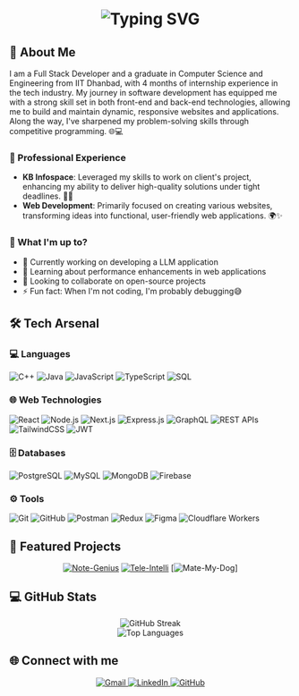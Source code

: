 <h1 align="center">
  <div align="center">
    <img src="https://readme-typing-svg.herokuapp.com?font=Fira+Code&weight=600&size=28&duration=4000&pause=1000&color=6A5ACD&center=true&vCenter=true&repeat=true&width=435&lines=Hi+👋+I'm+Neelansh;Full+Stack+Developer" alt="Typing SVG" />
  </div>
</h1>

## 💫 About Me

I am a Full Stack Developer and a graduate in Computer Science and Engineering from IIT Dhanbad, with 4 months of internship experience in the tech industry. My journey in software development has equipped me with a strong skill set in both front-end and back-end technologies, allowing me to build and maintain dynamic, responsive websites and applications. Along the way, I've sharpened my problem-solving skills through competitive programming. 🌐💻

### 💼 Professional Experience
- **KB Infospace**: Leveraged my skills to work on client's project, enhancing my ability to deliver high-quality solutions under tight deadlines. 🏢🚀
- **Web Development**: Primarily focused on creating various websites, transforming ideas into functional, user-friendly web applications. 🌍✨

### 🌟 What I'm up to?
- 🔭 Currently working on developing a LLM application
- 🌱 Learning about performance enhancements in web applications
- 👯 Looking to collaborate on open-source projects
- ⚡ Fun fact: When I'm not coding, I'm probably debugging😅

## 🛠️ Tech Arsenal

### 💻 Languages
<div align="left">
  <img src="https://img.shields.io/badge/c%2B%2B-%2300599C.svg?style=for-the-badge&logo=c%2B%2B&logoColor=white" alt="C++" />
  <img src="https://img.shields.io/badge/java-%23F7DF1E.svg?style=for-the-badge&logo=java&logoColor=white" alt="Java" />
  <img src="https://img.shields.io/badge/javascript-%23323330.svg?style=for-the-badge&logo=javascript&logoColor=%23F7DF1E" alt="JavaScript" />
  <img src="https://img.shields.io/badge/typescript-%23007ACC.svg?style=for-the-badge&logo=typescript&logoColor=white" alt="TypeScript" />
  <img src="https://img.shields.io/badge/sql-%2300A2A1.svg?style=for-the-badge&logo=mysql&logoColor=white" alt="SQL" />
</div>

### 🌐 Web Technologies
<div align="left">
  <img src="https://img.shields.io/badge/react-%2320232a.svg?style=for-the-badge&logo=react&logoColor=%2361DAFB" alt="React" />
  <img src="https://img.shields.io/badge/node.js-6DA55F?style=for-the-badge&logo=node.js&logoColor=white" alt="Node.js" />
  <img src="https://img.shields.io/badge/next-black?style=for-the-badge&logo=next.js&logoColor=white" alt="Next.js" />
  <img src="https://img.shields.io/badge/express.js-%23404d59.svg?style=for-the-badge&logo=express&logoColor=white" alt="Express.js" />
  <img src="https://img.shields.io/badge/graphql-E10098?style=for-the-badge&logo=graphql&logoColor=white" alt="GraphQL" />
  <img src="https://img.shields.io/badge/rest%20apis-%23F7DF1E.svg?style=for-the-badge&logo=swagger&logoColor=white" alt="REST APIs" />
  <img src="https://img.shields.io/badge/tailwindcss-%2338B2AC.svg?style=for-the-badge&logo=tailwind-css&logoColor=white" alt="TailwindCSS" />
  <img src="https://img.shields.io/badge/jwt-%23000000.svg?style=for-the-badge&logo=jwt&logoColor=white" alt="JWT" />
</div>

### 🗄️ Databases
<div align="left">
  <img src="https://img.shields.io/badge/postgresql-%23316192.svg?style=for-the-badge&logo=postgresql&logoColor=white" alt="PostgreSQL" />
  <img src="https://img.shields.io/badge/mysql-%234ea94b.svg?style=for-the-badge&logo=mysql&logoColor=white" alt="MySQL" />
  <img src="https://img.shields.io/badge/mongodb-%234ea94b.svg?style=for-the-badge&logo=mongodb&logoColor=white" alt="MongoDB" />
  <img src="https://img.shields.io/badge/firebase-%23039BE5.svg?style=for-the-badge&logo=firebase" alt="Firebase" />
</div>

### ⚙️ Tools
<div align="left">
  <img src="https://img.shields.io/badge/git-%23F05032.svg?style=for-the-badge&logo=git&logoColor=white" alt="Git" />
  <img src="https://img.shields.io/badge/github-%23121011.svg?style=for-the-badge&logo=github&logoColor=white" alt="GitHub" />
  <img src="https://img.shields.io/badge/postman-%23FF6C37.svg?style=for-the-badge&logo=postman&logoColor=white" alt="Postman" />
  <img src="https://img.shields.io/badge/redux-%2343B02A.svg?style=for-the-badge&logo=redux&logoColor=white" alt="Redux" />
  <img src="https://img.shields.io/badge/figma-%23F24E1E.svg?style=for-the-badge&logo=figma&logoColor=white" alt="Figma" />
  <img src="https://img.shields.io/badge/cloudflare%20workers-%23148FF3.svg?style=for-the-badge&logo=cloudflare&logoColor=white" alt="Cloudflare Workers" />
</div>

## 🚀 Featured Projects

<div align="center">

[![Note-Genius](https://github-readme-stats.vercel.app/api/pin/?username=nerdyEther&repo=note-genius&theme=tokyonight)](https://note-genius99.vercel.app/)
[![Tele-Intelli](https://github-readme-stats.vercel.app/api/pin/?username=nerdyEther&repo=MoTv&theme=tokyonight)](https://github.com/nerdyEther/MoTv)
[![Mate-My-Dog](https://github-readme-stats.vercel.app/api/pin/?username=nerdyEther&repo=Hackfest-Project-SmartClass&theme=tokyonight)]

</div>

## 💻 GitHub Stats
<div align="center">

  <img src="https://github-readme-streak-stats.herokuapp.com/?user=nerdyEther&theme=tokyonight&hide_border=false" alt="GitHub Streak" /><br/>
  <img src="https://github-readme-stats.vercel.app/api/top-langs/?username=nerdyEther&theme=tokyonight&hide_border=false&include_all_commits=false&count_private=true&layout=compact" alt="Top Languages" />
</div>

## 🌐 Connect with me 
<div align="center">
  <a href="mailto:ether1926@gmail.com">
    <img src="https://img.shields.io/badge/Gmail-D14836?style=for-the-badge&logo=gmail&logoColor=white" alt="Gmail"/>
  </a>
  <a href="https://linkedin.com/in/neelansh-bansiwal-91b586237">
    <img src="https://img.shields.io/badge/LinkedIn-0077B5?style=for-the-badge&logo=linkedin&logoColor=white" alt="LinkedIn"/>
  </a>
  <a href="https://github.com/nerdyEther">
    <img src="https://img.shields.io/badge/GitHub-100000?style=for-the-badge&logo=github&logoColor=white" alt="GitHub"/>
  </a>
</div>


